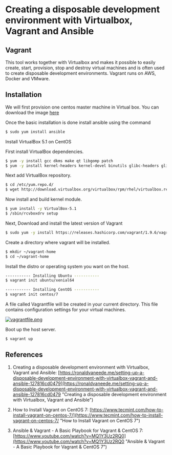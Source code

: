# Creating a disposable development environment with Virtualbox, Vagrant and Ansible

## Vagrant

This tool works together with Virtualbox and makes it possible to easily create, start, provision, stop and destroy virtual machines and is often used to create disposable development environments.  Vagrant runs on AWS, Docker and VMware.

## Installation

We will first provision one centos master machine in Virtual box. You can download the image [here](http://isoredirect.centos.org/centos/7/isos/x86_64/CentOS-7-x86_64-DVD-1810.iso)

Once the basic installation is done install ansible using the command

```bash
$ sudo yum install ansible
```

Install VirtualBox 5.1 on CentOS

First install VirtualBox dependencies.

```bash
$ yum -y install gcc dkms make qt libgomp patch 
$ yum -y install kernel-headers kernel-devel binutils glibc-headers glibc-devel font-forge
```

Next add VirtualBox repository.

```bash
$ cd /etc/yum.repo.d/
$ wget http://download.virtualbox.org/virtualbox/rpm/rhel/virtualbox.repo
```

Now install and build kernel module.
```bash
$ yum install -y VirtualBox-5.1
$ /sbin/rcvboxdrv setup
```
Next, Download and install the latest version of Vagrant

```bash
$ sudo yum -y install https://releases.hashicorp.com/vagrant/1.9.6/vagrant_1.9.6_x86_64.rpm
```
Create a directory where vagrant will be installed.

```bash
$ mkdir ~/vagrant-home 
$ cd ~/vagrant-home 
```

Install the distro or operating system you want on the host. 

```bash
----------- Installing Ubuntu -----------
$ vagrant init ubuntu/xenial64

----------- Installing CentOS -----------
$ vagrant init centos/7
```

A file called Vagrantfile will be created in your current directory. This file contains configuration settings for your virtual machines.

[![vagrantfile.png](https://i.postimg.cc/1tNGbBFw/vagrantfile.png)](https://postimg.cc/dkwZy84V)

Boot up the host server.

```bash
$ vagrant up
```

## References

1. Creating a disposable development environment with Virtualbox, Vagrant and Ansible: [https://ronaldvaneede.me/setting-up-a-disposable-development-environment-with-virtualbox-vagrant-and-ansible-127816cd0479](https://ronaldvaneede.me/setting-up-a-disposable-development-environment-with-virtualbox-vagrant-and-ansible-127816cd0479 "Creating a disposable development environment with Virtualbox, Vagrant and Ansible")

2. How to Install Vagrant on CentOS 7: [https://www.tecmint.com/how-to-install-vagrant-on-centos-7/](https://www.tecmint.com/how-to-install-vagrant-on-centos-7/ "How to Install Vagrant on CentOS 7")

3. Ansible & Vagrant - A Basic Playbook for Vagrant & CentOS 7: [https://www.youtube.com/watch?v=MQ1Y3Uz2RQ0](https://www.youtube.com/watch?v=MQ1Y3Uz2RQ0 "Ansible & Vagrant - A Basic Playbook for Vagrant & CentOS 7")